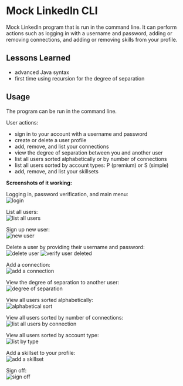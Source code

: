 # Mock LinkedIn CLI

Mock LinkedIn program that is run in the command line. It can perform actions such as logging in with a username and password, adding or removing connections, and adding or removing skills from your profile. 

## Lessons Learned
- advanced Java syntax
- first time using recursion for the degree of separation

## Usage
The program can be run in the command line.  
  
User actions:
- sign in to your account with a username and password
- create or delete a user profile
- add, remove, and list your connections
- view the degree of separation between you and another user
- list all users sorted alphabetically or by number of connections
- list all users sorted by account types: P (premium) or S (simple)
- add, remove, and list your skillsets  

**Screenshots of it working:**

Logging in, password verification, and main menu:  
![login](<Login.png>)  
  
List all users:  
![list all users](list-users.png)  

Sign up new user:  
![new user](new-user.png)

Delete a user by providing their username and password:  
![delete user](delete-user.png)
![verify user deleted](delete-user-2.png)  

Add a connection:  
![add a connection](add-connection.png)  

View the degree of separation to another user:  
![degree of separation](degree-of-sep.png) 

View all users sorted alphabetically:  
![alphabetical sort](list-alphabetical.png)  

View all users sorted by number of connections:  
![list all users by connection](list-by-connection.png)  

View all users sorted by account type:  
![list by type](list-by-type.png)  

Add a skillset to your profile:  
![add a skillset](add-skillset.png)  

Sign off:  
![sign off](sign-off.png)  

